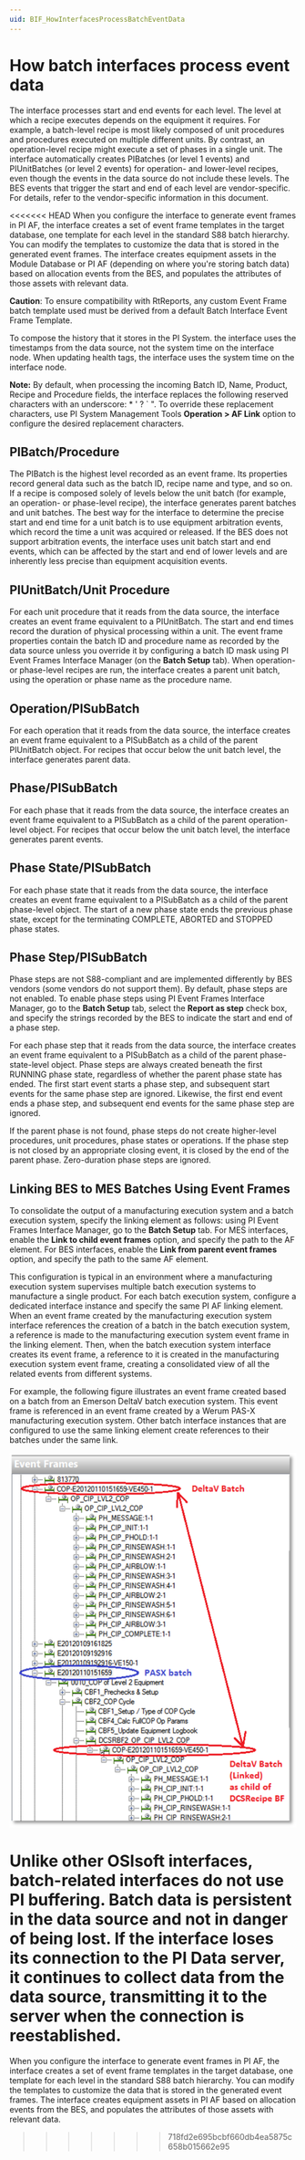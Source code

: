```yaml
---
uid: BIF_HowInterfacesProcessBatchEventData
---
```


# How batch interfaces process event data

<!-- Customized for ABB 800xA. -->

The interface processes start and end events for each level. The level at which a recipe executes depends on the equipment it requires. For example, a batch-level recipe is most likely composed of unit procedures and procedures executed on multiple different units. By contrast, an operation-level recipe might execute a set of phases in a single unit. The interface automatically creates PIBatches (or level 1 events) and PIUnitBatches (or level 2 events) for operation- and lower-level recipes, even though the events in the data source do not include these levels. The BES events that trigger the start and end of each level are vendor-specific. For details, refer to the vendor-specific information in this document.

<<<<<<< HEAD
When you configure the interface to generate event frames in PI AF, the interface creates a set of event frame templates in the target database, one template for each level in the standard S88 batch hierarchy. You can modify the templates to customize the data that is stored in the generated event frames. The interface creates equipment assets in the Module Database or PI AF (depending on where you're storing batch data) based on allocation events from the BES, and populates the attributes of those assets with relevant data.
    
**Caution**: To ensure compatibility with RtReports, any custom Event Frame batch template used must be derived from a default Batch Interface Event Frame Template.

<!-- Mark Bishop 6/11/21: Added content and subheadings below -->

To compose the history that it stores in the PI System. the interface uses the timestamps from the data source, not the system time on the interface node. When updating health tags, the interface uses the system time on the interface node.
    
**Note:** By default, when processing the incoming Batch ID, Name, Product, Recipe and Procedure fields, the interface replaces the following reserved characters with an underscore: * ' ? ` ". To override these replacement characters, use PI System Management Tools **Operation > AF Link** option to configure the desired replacement characters.

## PIBatch/Procedure
    
The PIBatch is the highest level recorded as an event frame. Its properties record general data such as the batch ID, recipe name and type, and so on. If a recipe is composed solely of levels below the unit batch (for example, an operation- or phase-level recipe), the interface generates parent batches and unit batches. The best way for the interface to determine the precise start and end time for a unit batch is to use equipment arbitration events, which record the time a unit was acquired or released. If the BES does not support arbitration events, the interface uses unit batch start and end events, which can be affected by the start and end of lower levels and are inherently less precise than equipment acquisition events. 

## PIUnitBatch/Unit Procedure
    
For each unit procedure that it reads from the data source, the interface creates an event frame equivalent to a PIUnitBatch. The start and end times record the duration of physical processing within a unit. The event frame properties contain the batch ID and procedure name as recorded by the data source unless you override it by configuring a batch ID mask using PI Event Frames Interface Manager (on the **Batch Setup** tab). When operation- or phase-level recipes are run, the interface creates a parent unit batch, using the operation or phase name as the procedure name. 

## Operation/PISubBatch

For each operation that it reads from the data source, the interface creates an event frame equivalent to a PISubBatch as a child of the parent PIUnitBatch object. For recipes that occur below the unit batch level, the interface generates parent data. 

## Phase/PISubBatch

For each phase that it reads from the data source, the interface creates an event frame equivalent to a PISubBatch as a child of the parent operation-level object. For recipes that occur below the unit batch level, the interface generates parent events. 

## Phase State/PISubBatch

For each phase state that it reads from the data source, the interface creates an event frame equivalent to a PISubBatch as a child of the parent phase-level object. The start of a new phase state ends the previous phase state, except for the terminating COMPLETE, ABORTED and STOPPED phase states. 

## Phase Step/PISubBatch

Phase steps are not S88-compliant and are implemented differently by BES vendors (some vendors do not support them). By default, phase steps are not enabled. To enable phase steps using PI Event Frames Interface Manager, go to the **Batch Setup** tab, select the **Report as step** check box, and specify the strings recorded by the BES to indicate the start and end of a phase step. 
    
For each phase step that it reads from the data source, the interface creates an event frame equivalent to a PISubBatch as a child of the parent phase-state-level object. Phase steps are always created beneath the first RUNNING phase state, regardless of whether the parent phase state has ended. The first start event starts a phase step, and subsequent start events for the same phase step are ignored. Likewise, the first end event ends a phase step, and subsequent end events for the same phase step are ignored. 

If the parent phase is not found, phase steps do not create higher-level procedures, unit procedures, phase states or operations. If the phase step is not closed by an appropriate closing event, it is closed by the end of the parent phase. Zero-duration phase steps are ignored. 


## Linking BES to MES Batches Using Event Frames

To consolidate the output of a manufacturing execution system and a batch execution system, specify the linking element as follows: using PI Event Frames Interface Manager, go to the **Batch Setup** tab. For MES interfaces, enable the **Link to child event frames** option, and specify the path to the AF element. For BES interfaces, enable the **Link from parent event frames** option, and specify the path to the same AF element. 

This configuration is typical in an environment where a manufacturing execution system supervises multiple batch execution systems to manufacture a single product. For each batch execution system, configure a dedicated interface instance and specify the same PI AF linking element. When an event frame created by the manufacturing execution system interface references the creation of a batch in the batch execution system, a reference is made to the manufacturing execution system event frame in the linking element. Then, when the batch execution system interface creates its event frame, a reference to it is created in the manufacturing execution system event frame, creating a consolidated view of all the related events from different systems. 

For example, the following figure illustrates an event frame created based on a batch from an Emerson DeltaV batch execution system. This event frame is referenced in an event frame created by a Werum PAS-X manufacturing execution system. Other batch interface instances that are configured to use the same linking element create references to their batches under the same link. 

![linked event frames](../images/linked-event-frames.png)

Unlike other OSIsoft interfaces, batch-related interfaces do not use PI buffering. Batch data is persistent in the data source and not in danger of being lost. If the interface loses its connection to the PI Data server, it continues to collect data from the data source, transmitting it to the server when the connection is reestablished.
=======
When you configure the interface to generate event frames in PI AF, the interface creates a set of event frame templates in the target database, one template for each level in the standard S88 batch hierarchy. You can modify the templates to customize the data that is stored in the generated event frames. The interface creates equipment assets in PI AF based on allocation events from the BES, and populates the attributes of those assets with relevant data.
    
>>>>>>> 718fd2e695bcbf660db4ea5875c658b015662e95
